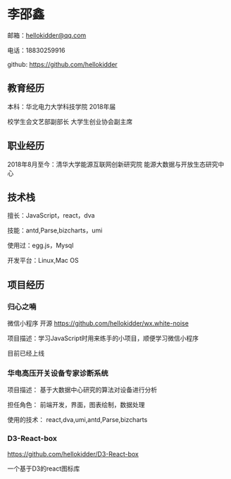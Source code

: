 # 李邵鑫

邮箱：hellokidder@qq.com

电话：18830259916

github: <https://github.com/hellokidder>

## 教育经历

本科：华北电力大学科技学院 2018年届

校学生会文艺部副部长  大学生创业协会副主席

## 职业经历

2018年8月至今：清华大学能源互联网创新研究院 能源大数据与开放生态研究中心

## 技术栈

擅长：JavaScript，react，dva

技能：antd,Parse,bizcharts，umi

使用过：egg.js，Mysql

开发平台：Linux,Mac OS

## 项目经历

### 归心之喃

微信小程序 开源 <https://github.com/hellokidder/wx.white-noise>

项目描述：学习JavaScript时用来练手的小项目，顺便学习微信小程序

目前已经上线

### 华电高压开关设备专家诊断系统

项目描述： 基于大数据中心研究的算法对设备进行分析

担任角色： 前端开发，界面，图表绘制，数据处理

使用的技术： react,dva,umi,antd,Parse,bizcharts

### D3-React-box

<https://github.com/hellokidder/D3-React-box>

一个基于D3的react图标库

